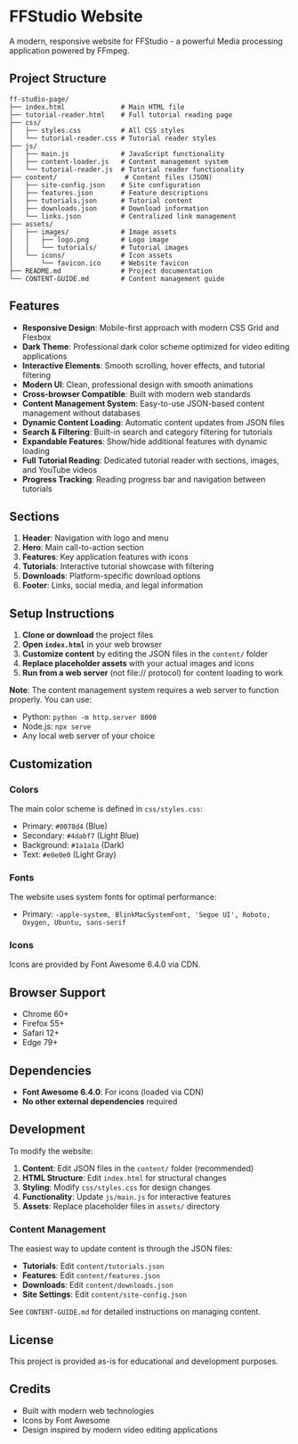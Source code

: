 # FFStudio Website

A modern, responsive website for FFStudio - a powerful Media processing application powered by FFmpeg.

## Project Structure

```
ff-studio-page/
├── index.html              # Main HTML file
├── tutorial-reader.html    # Full tutorial reading page
├── css/
│   ├── styles.css          # All CSS styles
│   └── tutorial-reader.css # Tutorial reader styles
├── js/
│   ├── main.js             # JavaScript functionality
│   ├── content-loader.js   # Content management system
│   └── tutorial-reader.js  # Tutorial reader functionality
├── content/                 # Content files (JSON)
│   ├── site-config.json    # Site configuration
│   ├── features.json       # Feature descriptions
│   ├── tutorials.json      # Tutorial content
│   ├── downloads.json      # Download information
│   └── links.json          # Centralized link management
├── assets/
│   ├── images/             # Image assets
│   │   ├── logo.png        # Logo image
│   │   └── tutorials/      # Tutorial images
│   └── icons/              # Icon assets
│       └── favicon.ico     # Website favicon
├── README.md               # Project documentation
└── CONTENT-GUIDE.md        # Content management guide
```

## Features

- **Responsive Design**: Mobile-first approach with modern CSS Grid and Flexbox
- **Dark Theme**: Professional dark color scheme optimized for video editing applications
- **Interactive Elements**: Smooth scrolling, hover effects, and tutorial filtering
- **Modern UI**: Clean, professional design with smooth animations
- **Cross-browser Compatible**: Built with modern web standards
- **Content Management System**: Easy-to-use JSON-based content management without databases
- **Dynamic Content Loading**: Automatic content updates from JSON files
- **Search & Filtering**: Built-in search and category filtering for tutorials
- **Expandable Features**: Show/hide additional features with dynamic loading
- **Full Tutorial Reading**: Dedicated tutorial reader with sections, images, and YouTube videos
- **Progress Tracking**: Reading progress bar and navigation between tutorials

## Sections

1. **Header**: Navigation with logo and menu
2. **Hero**: Main call-to-action section
3. **Features**: Key application features with icons
4. **Tutorials**: Interactive tutorial showcase with filtering
5. **Downloads**: Platform-specific download options
6. **Footer**: Links, social media, and legal information

## Setup Instructions

1. **Clone or download** the project files
2. **Open `index.html`** in your web browser
3. **Customize content** by editing the JSON files in the `content/` folder
4. **Replace placeholder assets** with your actual images and icons
5. **Run from a web server** (not file:// protocol) for content loading to work

**Note**: The content management system requires a web server to function properly. You can use:
- Python: `python -m http.server 8000`
- Node.js: `npx serve`
- Any local web server of your choice

## Customization

### Colors
The main color scheme is defined in `css/styles.css`:
- Primary: `#0078d4` (Blue)
- Secondary: `#4dabf7` (Light Blue)
- Background: `#1a1a1a` (Dark)
- Text: `#e0e0e0` (Light Gray)

### Fonts
The website uses system fonts for optimal performance:
- Primary: `-apple-system, BlinkMacSystemFont, 'Segoe UI', Roboto, Oxygen, Ubuntu, sans-serif`

### Icons
Icons are provided by Font Awesome 6.4.0 via CDN.

## Browser Support

- Chrome 60+
- Firefox 55+
- Safari 12+
- Edge 79+

## Dependencies

- **Font Awesome 6.4.0**: For icons (loaded via CDN)
- **No other external dependencies** required

## Development

To modify the website:
1. **Content**: Edit JSON files in the `content/` folder (recommended)
2. **HTML Structure**: Edit `index.html` for structural changes
3. **Styling**: Modify `css/styles.css` for design changes
4. **Functionality**: Update `js/main.js` for interactive features
5. **Assets**: Replace placeholder files in `assets/` directory

### Content Management

The easiest way to update content is through the JSON files:
- **Tutorials**: Edit `content/tutorials.json`
- **Features**: Edit `content/features.json`
- **Downloads**: Edit `content/downloads.json`
- **Site Settings**: Edit `content/site-config.json`

See `CONTENT-GUIDE.md` for detailed instructions on managing content.

## License

This project is provided as-is for educational and development purposes.

## Credits

- Built with modern web technologies
- Icons by Font Awesome
- Design inspired by modern video editing applications
